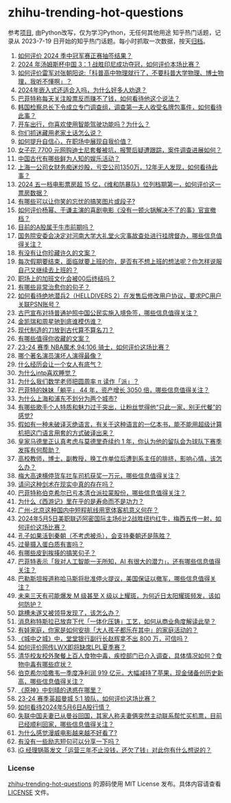 # zhihu-trending-hot-questions
参考[项目](https://github.com/justjavac/zhihu-trending-hot-questions), 由Python改写，仅为学习Python，无任何其他用途
知乎热门话题，记录从 2023-7-19
日开始的知乎热门话题。每小时抓取一次数据，按天[归档](./data)。
<!-- BEGIN -->
<!-- 最后更新时间 2024-05-06 02:31:04.580800 -->
1. [如何评价 2024 季中冠军赛正赛抽签结果？](https://www.zhihu.com/question/655055327)
1. [2024 年汤姆斯杯中国 3：1 战胜印尼成功夺冠，如何评价本场比赛？](https://www.zhihu.com/question/655064652)
1. [如何评价雷军对张朝阳说:「科普高中物理就行了，不要科普大学物理、博士物理，我听不懂啊」？](https://www.zhihu.com/question/654985250)
1. [2024年嵌入式还适合入吗，为什么好多人劝退？](https://www.zhihu.com/question/650467304)
1. [巴菲特称每天关注股票反而赚不了钱，如何看待他这个说法？](https://www.zhihu.com/question/654980686)
1. [韩国检察总长下令成立专门调查组，调查第一夫人收受名牌包事件，如何看待此事？](https://www.zhihu.com/question/655025023)
1. [开车出行，你喜欢使用智能驾驶功能吗？为什么？](https://www.zhihu.com/question/654579586)
1. [你们抓迷藏用老家土话怎么说？](https://www.zhihu.com/question/650057060)
1. [如何提升自信心，在职场中展现自我价值？](https://www.zhihu.com/question/654842553)
1. [女子花 7700 元网购迪士尼套餐被坑，报警后疑遭跟踪，案件调查进展如何？](https://www.zhihu.com/question/654776511)
1. [中国古代有哪些鲜为人知的娱乐活动？](https://www.zhihu.com/question/23068417)
1. [上海一公司女财务痴迷炒股，亏空公司1350万，12年无人发现，如何看待此事？](https://www.zhihu.com/question/654927138)
1. [2024 五一档电影票房超 15 亿，《维和防暴队》位列档期第一，如何评价这一票房数据？](https://www.zhihu.com/question/655062666)
1. [有哪些可以让你笑的忘忧的搞笑图片或段子?](https://www.zhihu.com/question/629232862)
1. [如何评价杨幂、于谦主演的喜剧电影《没有一顿火锅解决不了的事》官宣撤档？](https://www.zhihu.com/question/655032757)
1. [目前的A股属于牛市前期吗？](https://www.zhihu.com/question/654096155)
1. [国务院安委会决定对河南大学大礼堂火灾事故查处进行挂牌督办，哪些信息值得关注？](https://www.zhihu.com/question/655029722)
1. [有没有让你珍藏许久的文案？](https://www.zhihu.com/question/572855798)
1. [每次假期要结束，面临就要上班的你，是否有不想上班的想法呢？你怎样说服自己又继续去上班的？](https://www.zhihu.com/question/654953812)
1. [职场上的加班文化会被00后终结吗？](https://www.zhihu.com/question/654489037)
1. [有哪些非常治愈你的句子？](https://www.zhihu.com/question/655070902)
1. [如何看待绝地潜兵2（HELLDIVERS 2）在发售后修改用户协议，要求PC用户关联PSN账号？](https://www.zhihu.com/question/654945800)
1. [古巴宣布对持普通护照中国公民实施入境免签，哪些信息值得关注？](https://www.zhihu.com/question/655017737)
1. [金凯瑞和周星驰到底谁模仿谁？](https://www.zhihu.com/question/27546842)
1. [现代制造的刀放到古代算不算名刀？](https://www.zhihu.com/question/411561262)
1. [有哪些值得你收藏的文案？](https://www.zhihu.com/question/654931863)
1. [23-24 赛季 NBA魔术 94:106 骑士，如何评价这场比赛？](https://www.zhihu.com/question/655074579)
1. [哪个著名演员演坏人演得最像？](https://www.zhihu.com/question/477686710)
1. [什么经历会让一个女人有底气？](https://www.zhihu.com/question/644788643)
1. [为什么intp喜欢睡觉？](https://www.zhihu.com/question/507183959)
1. [为什么我们数学老师把圆周率 π 读作「派」？](https://www.zhihu.com/question/29529981)
1. [巴菲特的妹妹「躺平」 44 年，资产增长 3050 倍，哪些信息值得关注？](https://www.zhihu.com/question/654478226)
1. [为什么上海和浦东不划分为两个城市?](https://www.zhihu.com/question/650569541)
1. [有哪些歌手个人特质和魅力过于突出，让粉丝觉得他“只此一家，别无代餐”的感觉?](https://www.zhihu.com/question/646966631)
1. [假如有一种未破译灭绝语言，有关于这种语言的一亿本书，能不能用超级计算机把这门语言用套的方式破译出来？](https://www.zhihu.com/question/654987954)
1. [皇家马德里正认真考虑与莫德里奇续约 1 年，你认为他的留队会为球队下赛季发挥有何帮助？](https://www.zhihu.com/question/654784408)
1. [高校教师，博士，副教授，换工作单位后遭到系主任的排挤，影响心情，该怎么办？](https://www.zhihu.com/question/653677487)
1. [梅大高速横停货车拦车司机获奖一万元，哪些信息值得关注？](https://www.zhihu.com/question/654935217)
1. [请问这种剑术在现实中真的存在吗？](https://www.zhihu.com/question/654949363)
1. [巴菲特称伯克希尔已亏本清仓派拉蒙股份，哪些信息值得关注？](https://www.zhihu.com/question/655002672)
1. [为什么《西游记》里在乎的是寿命而不是功力？](https://www.zhihu.com/question/653099818)
1. [广州-北京这种国内中短程航线用宽体客机意义何在？](https://www.zhihu.com/question/654941379)
1. [2024年5月5日美职联迈阿密国际主场6比2战胜纽约红牛，梅西五传一射，如何评价这场比赛？](https://www.zhihu.com/question/655012967)
1. [孔子如果活到秦朝（不考虑被杀），会支持秦朝还是陈胜？](https://www.zhihu.com/question/652082334)
1. [过量摄入蛋白质有害吗？](https://www.zhihu.com/question/652870348)
1. [有哪些皮到挨揍的搞笑句子？](https://www.zhihu.com/question/653997392)
1. [巴菲特表示「我对人工智能一无所知，AI 有很大的潜力」，还有哪些信息值得关注？](https://www.zhihu.com/question/654980256)
1. [巴勒斯坦报道称哈马斯将批准停火提议，美国保证以撤军，哪些信息值得关注？](https://www.zhihu.com/question/654959811)
1. [未来三天有可能爆发 M 级甚至 X 级以上耀斑，为何近日太阳耀斑频发，该如何防护？](https://www.zhihu.com/question/655053073)
1. [跳槽未遂又被领导发现了，该怎么办？](https://www.zhihu.com/question/652234843)
1. [消息称特斯拉已放弃下代「一体化压铸」工艺，如何从商业角度解读此举？](https://www.zhihu.com/question/654988785)
1. [有娃家庭，你家是如何安排「大人孩子都乐在其中」的家庭活动的？](https://www.zhihu.com/question/653433992)
1. [《城中之城》中，堂堂银行副行长赵辉拿不出 800 万，可信吗？](https://www.zhihu.com/question/652919171)
1. [如何评价网传LWX即将缺席LPL夏季赛？](https://www.zhihu.com/question/654898800)
1. [清华校友校外聚餐上百人食物中毒，疾控部门已介入调查，具体情况如何？食物中毒有哪些症状？](https://www.zhihu.com/question/655015445)
1. [伯克希尔哈撒韦一季度净利润 919 亿元，大幅减持了苹果，现金储备创历史新高，哪些信息值得关注？](https://www.zhihu.com/question/654974709)
1. [《原神》中刻晴的诱惑在哪里？](https://www.zhihu.com/question/654460114)
1. [23-24 赛季英超曼城 5:1 狼队，如何评价这场比赛？](https://www.zhihu.com/question/654985312)
1. [如何看待2024年5月6日A股行情？](https://www.zhihu.com/question/654559592)
1. [失联中国夫妻已从曼谷回国，其家人称夫妻俩突然主动联系帮忙买机票，目前已经顺利回家，哪些信息值得关注？](https://www.zhihu.com/question/655097316)
1. [为什么感觉漫威电影越来越不好看了?](https://www.zhihu.com/question/544356161)
1. [有没有一些励志短句可以分享一下吗？](https://www.zhihu.com/question/654891139)
1. [iG 经理锅盔发文「运营三年不止没钱，还欠了钱」对此你有什么想说的？](https://www.zhihu.com/question/654368054)
<!-- END -->
### License
[zhihu-trending-hot-questions](https://github.com/yaogengzhu/zhihu-trending-hot-questions)
的源码使用 MIT License 发布。具体内容请查看 [LICENSE](./LICENSE) 文件。
